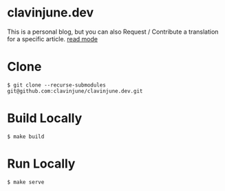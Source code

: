 # clavinjune.dev

This is a personal blog, but you can also Request / Contribute a translation for a specific article. [read mode](https://clavinjune.notion.site/Blog-da45ac27117d4519a06f20b1098eac39)

# Clone

```shell
$ git clone --recurse-submodules git@github.com:clavinjune/clavinjune.dev.git
```

# Build Locally

```shell
$ make build
```

# Run Locally

```shell
$ make serve
```